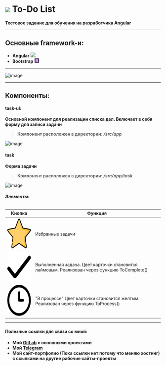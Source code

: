 
# <img src="src/favicon.ico" style = "width: 30px"> To-Do List 
**Тестовое задание для обучения на разработчика Angular**
___
## Основные framework-и:

- **Angular** <img src="src/favicon.ico" style = "width: 15px">
- **Bootstrap** <img src="src/assets/bootstrap.png" style = "width: 15px">
___
![image](https://github.com/Modestra/ToDoList/assets/104451159/c1b3e27a-ec39-4dab-8e14-b7c520421ec3)

___

## Компоненты:
#### task-ul:
**Основной компонент для реализации списка дел. Включает в себя форму для записи задачи**

>**Компонент расположен в директории: _/src/app_**

![image](https://github.com/Modestra/ToDoList/assets/104451159/e8faf460-5a7c-423d-9103-ab983fd7da8d)

#### task
**Форма задачи**

>**Компонент расположен в директории: _/src/app/task_**

![image](https://github.com/Modestra/ToDoList/assets/104451159/f72ef2cb-e8ae-4c47-a6f3-2c41da68f94e)

###### **Элементы:** 

| Кнопка                                                                                                                             | Функция                                                                                      |
|------------------------------------------------------------------------------------------------------------------------------------|----------------------------------------------------------------------------------------------|
| <img src="./src/assets/favourite.png" style=" width: 100px; height: 100px">  | Избранные задачи                                                              |
| <img src="./src/assets/complete.png" style=" width: 100px; height: 100px">           | Выполненная задача. Цвет карточки становится лаймовым. Реализован через функцию ToComplete() |
| <img src="./src/assets/process.png" style=" width: 100px; height: 100px">            | "В процессе" Цвет карточки становится желтым. Реализован через функцию ToProcess()           |

___

#### Полезные ссылки для связи со мной:

- **Мой [GitLab](https://gitlab.com/petsites/sweetdreams) с основными проектами**
- **Мой [Telegram](https://t.me/Modestra)**
- **Мой сайт-портфолио (Пока ссылки нет потому что меняю хостинг) с ссылками на другие рабочие сайты-проекты**

